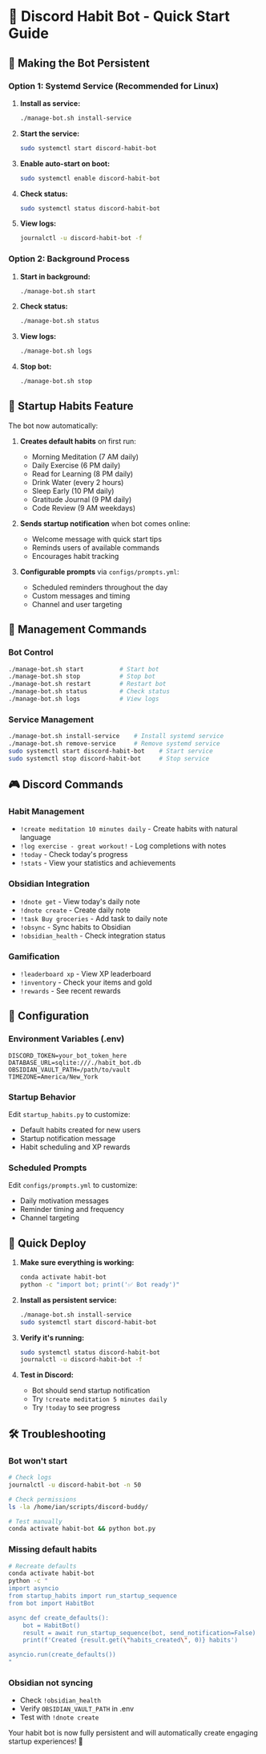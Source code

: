 # 🚀 Discord Habit Bot - Quick Start Guide

## 🔄 Making the Bot Persistent

### Option 1: Systemd Service (Recommended for Linux)

1. **Install as service:**
   ```bash
   ./manage-bot.sh install-service
   ```

2. **Start the service:**
   ```bash
   sudo systemctl start discord-habit-bot
   ```

3. **Enable auto-start on boot:**
   ```bash
   sudo systemctl enable discord-habit-bot
   ```

4. **Check status:**
   ```bash
   sudo systemctl status discord-habit-bot
   ```

5. **View logs:**
   ```bash
   journalctl -u discord-habit-bot -f
   ```

### Option 2: Background Process

1. **Start in background:**
   ```bash
   ./manage-bot.sh start
   ```

2. **Check status:**
   ```bash
   ./manage-bot.sh status
   ```

3. **View logs:**
   ```bash
   ./manage-bot.sh logs
   ```

4. **Stop bot:**
   ```bash
   ./manage-bot.sh stop
   ```

## 🎯 Startup Habits Feature

The bot now automatically:

1. **Creates default habits** on first run:
   - Morning Meditation (7 AM daily)
   - Daily Exercise (6 PM daily) 
   - Read for Learning (8 PM daily)
   - Drink Water (every 2 hours)
   - Sleep Early (10 PM daily)
   - Gratitude Journal (9 PM daily)
   - Code Review (9 AM weekdays)

2. **Sends startup notification** when bot comes online:
   - Welcome message with quick start tips
   - Reminds users of available commands
   - Encourages habit tracking

3. **Configurable prompts** via `configs/prompts.yml`:
   - Scheduled reminders throughout the day
   - Custom messages and timing
   - Channel and user targeting

## 🔧 Management Commands

### Bot Control
```bash
./manage-bot.sh start          # Start bot
./manage-bot.sh stop           # Stop bot  
./manage-bot.sh restart        # Restart bot
./manage-bot.sh status         # Check status
./manage-bot.sh logs           # View logs
```

### Service Management
```bash
./manage-bot.sh install-service    # Install systemd service
./manage-bot.sh remove-service     # Remove systemd service
sudo systemctl start discord-habit-bot    # Start service
sudo systemctl stop discord-habit-bot     # Stop service
```

## 🎮 Discord Commands

### Habit Management
- `!create meditation 10 minutes daily` - Create habits with natural language
- `!log exercise - great workout!` - Log completions with notes
- `!today` - Check today's progress
- `!stats` - View your statistics and achievements

### Obsidian Integration
- `!dnote get` - View today's daily note
- `!dnote create` - Create daily note
- `!task Buy groceries` - Add task to daily note
- `!obsync` - Sync habits to Obsidian
- `!obsidian_health` - Check integration status

### Gamification
- `!leaderboard xp` - View XP leaderboard
- `!inventory` - Check your items and gold
- `!rewards` - See recent rewards

## 🔮 Configuration

### Environment Variables (.env)
```env
DISCORD_TOKEN=your_bot_token_here
DATABASE_URL=sqlite:///./habit_bot.db
OBSIDIAN_VAULT_PATH=/path/to/vault
TIMEZONE=America/New_York
```

### Startup Behavior
Edit `startup_habits.py` to customize:
- Default habits created for new users
- Startup notification message
- Habit scheduling and XP rewards

### Scheduled Prompts
Edit `configs/prompts.yml` to customize:
- Daily motivation messages
- Reminder timing and frequency
- Channel targeting

## 🚀 Quick Deploy

1. **Make sure everything is working:**
   ```bash
   conda activate habit-bot
   python -c "import bot; print('✅ Bot ready')"
   ```

2. **Install as persistent service:**
   ```bash
   ./manage-bot.sh install-service
   sudo systemctl start discord-habit-bot
   ```

3. **Verify it's running:**
   ```bash
   sudo systemctl status discord-habit-bot
   journalctl -u discord-habit-bot -f
   ```

4. **Test in Discord:**
   - Bot should send startup notification
   - Try `!create meditation 5 minutes daily`
   - Try `!today` to see progress

## 🛠️ Troubleshooting

### Bot won't start
```bash
# Check logs
journalctl -u discord-habit-bot -n 50

# Check permissions
ls -la /home/ian/scripts/discord-buddy/

# Test manually
conda activate habit-bot && python bot.py
```

### Missing default habits
```bash
# Recreate defaults
conda activate habit-bot
python -c "
import asyncio
from startup_habits import run_startup_sequence
from bot import HabitBot

async def create_defaults():
    bot = HabitBot()
    result = await run_startup_sequence(bot, send_notification=False)
    print(f'Created {result.get(\"habits_created\", 0)} habits')

asyncio.run(create_defaults())
"
```

### Obsidian not syncing
- Check `!obsidian_health`
- Verify `OBSIDIAN_VAULT_PATH` in .env
- Test with `!dnote create`

Your habit bot is now fully persistent and will automatically create engaging startup experiences! 🎉